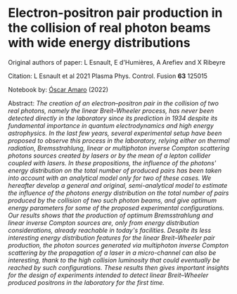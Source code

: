 # Electron-positron pair production in the collision of real photon beams with wide energy distributions

Original authors of paper: L Esnault, E d'Humières, A Arefiev and X Ribeyre

Citation: L Esnault et al 2021 Plasma Phys. Control. Fusion __63__ 125015

Notebook by: [Óscar Amaro](https://github.com/OsAmaro) (2022)

Abstract: _The creation of an electron–positron pair in the collision of two real photons, namely the linear Breit–Wheeler process, has never been detected directly in the laboratory since its prediction in 1934 despite its fundamental importance in quantum electrodynamics and high energy astrophysics. In the last few years, several experimental setup have been proposed to observe this process in the laboratory, relying either on thermal radiation, Bremsstrahlung, linear or multiphoton inverse Compton scattering photons sources created by lasers or by the mean of a lepton collider coupled with lasers. In these propositions, the influence of the photons' energy distribution on the total number of produced pairs has been taken into account with an analytical model only for two of these cases. We hereafter develop a general and original, semi-analytical model to estimate the influence of the photons energy distribution on the total number of pairs produced by the collision of two such photon beams, and give optimum energy parameters for some of the proposed experimental configurations. Our results shows that the production of optimum Bremsstrahlung and linear inverse Compton sources are, only from energy distribution considerations, already reachable in today's facilities. Despite its less interesting energy distribution features for the linear Breit–Wheeler pair production, the photon sources generated via multiphoton inverse Compton scattering by the propagation of a laser in a micro-channel can also be interesting, thank to the high collision luminosity that could eventually be reached by such configurations. These results then gives important insights for the design of experiments intended to detect linear Breit–Wheeler produced positrons in the laboratory for the first time._
